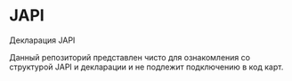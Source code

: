 # JAPI
Декларация JAPI

Данный репозиторий представлен чисто для ознакомления со структурой JAPI и декларации и не подлежит подключению в код карт.